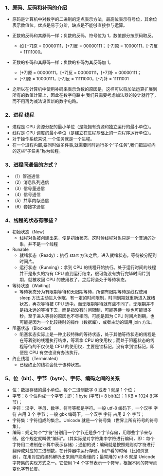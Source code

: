 ### 1、原码、反码和补码的介绍

- 原码是计算机中对数字的二进制的定点表示方法，最高位表示符号位，其余位表示数值位。优点是易于分辨，缺点是不能够直接参与运算。

- 正数的反码和其原码一样；负数的反码，符号位为 1，数值部分按原码取反。

  - 如 [+7]原 = 00000111，[+7]反 = 00000111； [-7]原 = 10000111，[-7]反 = 11111000。

- 正数的补码和其原码一样；负数的补码为其反码加 1。

  - [+7]原 = 00000111，[+7]反 = 00000111，[+7]补 = 00000111；
  - [-7]原 = 10000111，[-7]反 = 11111000，[-7]补 = 11111001

- 之所以在计算机中使用补码来表示负数的原因是，这样可以将加法运算扩展到所有的数值计算上，因此在数字电路中
  我们只需要考虑加法器的设计就行了，而不用再为减法设置新的数字电路。

### 2、进程 线程

- 进程是 CPU 资源分配的最小单位（是能拥有资源和独立运行的最小单位）。
- 线程是 CPU 调度的最小单位（是建立在进程基础上的一次程序运行单位）。
- 对于操作系统来说,一个任务就是一个进程。
- 在一个进程内部,要同时做多件事,就需要同时运行多个“子任务”,我们把进程内的这些“子任务”称为线程。

### 3、进程间通信的方式？

- （1）管道通信
- （2）消息队列通信
- （3）信号量通信
- （4）信号通信
- （5）共享内存通信
- （6）套接字通信

### 4、线程的状态有哪些？

- 初始状态（New）
  - 线程对象被创建出来，便是初始状态，这时候线程对象只是一个普通的对象，并不是一个线程
- Runable
  - 就绪状态（Ready）：执行 start 方法之后，进入就绪状态，等待被分配到时间片。
  - 运行状态（Running）：拿到 CPU 的线程开始执行。处于运行时间的线程并不是永久的持有 CPU 直到运行结束，很可能没有执行完毕时间片到期，就被收回 CPU 的使用权了，之后将会处于等待状态。
- 等待状态（Waiting）
  - 等待状态分为有限期等待和无限期等待，所谓有限期等待是线程使用 sleep 方法主动进入休眠，有一定的时间限制，时间到期就重新进入就绪状态，再次等待被 CPU 选中。而无限期等待就有些不同了，无限期并不是指永远的等待下去，而是指没有时间限制，可能等待一秒也可能很多秒。至于进入等待的原因也不尽相同，可能是因为 CPU 时间片到期，也可能是因为一个比较耗时的操作（数据库），或者主动的调用 join 方法。
- 阻塞状态（Blocked）
  - 阻塞状态实际上是一种比较特殊的等待状态，处于其他等待状态的线程是在等着别的线程执行结束，等着拿 CPU 的使用权；而处于阻塞状态的线程等待的不仅仅是 CPU 的使用权，主要是锁标记，没有拿到锁标记，即便是 CPU 有空也没有办法执行。
- 终止线程（Terminated）
  - 已经终止的线程会处于该种状态。

### 5、位（bit）、字节（byte）、字符、编码之间的关系

- 位：数据存储的最小单位。每个二进制数字 0 或者 1 就是 1 个位；
- 字节：8 个位构成一个字节；即：1 byte (字节)= 8 bit(位)；1 KB = 1024 B(字节)；
- 字符：汉字、字母、数字、符号等都是字符。一般 utf-8 编码下，一个汉字 字符 占用 3 个 字节；一般 gbk 编码下，一个汉字 字符 占用 2 个 字节；
- 字符集：字符组成的集合。Unicode 就是一个符号集（世界上所有符号的符号集）。
- 编码：规定每个“字符”分别用一个字节还是多个字节存储，用哪些字节来存储，这个规定就叫做“编码”。（其实际是对字符集中字符进行编码，即：每个字符用二进制在计算中表示存储）；通俗的说：编码就是按照规则对字符进行翻译成对应的二进制数，在计算器中运行存储，用户看的时候（比如浏览器），在用对应的编码解析出来用户能看懂的；最常用的 utf-8 就是 Unicode 字符集的实现方式之一。它使用 1-4 个字节表示一个符号，根据不同的符号而变化字节长度。
